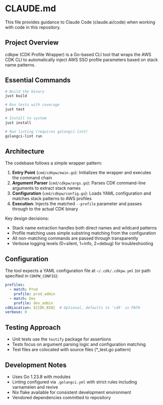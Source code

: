 # CLAUDE.md

This file provides guidance to Claude Code (claude.ai/code) when working with code in this repository.

## Project Overview

cdkpw (CDK Profile Wrapper) is a Go-based CLI tool that wraps the AWS CDK CLI to automatically inject AWS SSO profile parameters based on stack name patterns.

## Essential Commands

```bash
# Build the binary
just build

# Run tests with coverage
just test

# Install to system
just install

# Run linting (requires golangci-lint)
golangci-lint run
```

## Architecture

The codebase follows a simple wrapper pattern:

1. **Entry Point** (`cmd/cdkpw/main.go`): Initializes the wrapper and executes the command chain
2. **Argument Parser** (`cmd/cdkpw/args.go`): Parses CDK command-line arguments to extract stack names
3. **Configuration** (`cmd/cdkpw/config.go`): Loads YAML configuration and matches stack patterns to AWS profiles
4. **Execution**: Injects the matched `--profile` parameter and passes through to the actual CDK binary

Key design decisions:
- Stack name extraction handles both direct names and wildcard patterns
- Profile matching uses simple substring matching from the configuration
- All non-matching commands are passed through transparently
- Verbose logging levels (0=silent, 1=info, 2=debug) for troubleshooting

## Configuration

The tool expects a YAML configuration file at `~/.cdk/.cdkpw.yml` (or path specified in `CDKPW_CONFIG`):

```yaml
profiles:
  - match: Prod
    profile: prod_admin
  - match: Dev
    profile: dev_admin
cdkLocation: ${CDK_BIN}  # Optional, defaults to 'cdk' in PATH
verbose: 0
```

## Testing Approach

- Unit tests use the `testify` package for assertions
- Tests focus on argument parsing logic and configuration matching
- Test files are colocated with source files (*_test.go pattern)

## Development Notes

- Uses Go 1.23.8 with modules
- Linting configured via `.golangci.yml` with strict rules including varnamelen and revive
- Nix flake available for consistent development environment
- Vendored dependencies committed to repository